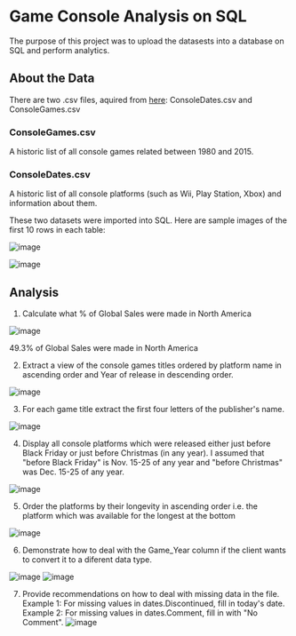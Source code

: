 # Game Console Analysis on SQL
The purpose of this project was to upload the datasests into a database on SQL and perform analytics.

## About the Data
There are two .csv files, aquired from [here](https://www.superdatascience.com/pages/sql): ConsoleDates.csv and ConsoleGames.csv

### ConsoleGames.csv
A historic list of all console games related between 1980 and 2015.

### ConsoleDates.csv
A historic list of all console platforms (such as Wii, Play Station, Xbox) and information about them.

These two datasets were imported into SQL. Here are sample images of the first 10 rows in each table:

![image](https://github.com/mhuang11/gameconsole/assets/78035136/f22946be-b42c-4d17-b51f-8fdc95ea65cb)

![image](https://github.com/mhuang11/gameconsole/assets/78035136/5b81430e-3fd0-4aa2-854d-71ca23f3b339)

## Analysis

1. Calculate what % of Global Sales were made in North America

![image](https://github.com/mhuang11/gameconsole/assets/78035136/a4739b56-5bce-4bf8-90d1-ed5e7a0d4851)

49.3% of Global Sales were made in North America

2. Extract a view of the console games titles ordered by platform name in ascending order and Year of release in descending order.

![image](https://github.com/mhuang11/gameconsole/assets/78035136/17feb0bf-d68b-4721-9b50-12806f9cc498)

3. For each game title extract the first four letters of the publisher's name.

![image](https://github.com/mhuang11/gameconsole/assets/78035136/41793981-37ae-48a6-8631-484cd5c6dc41)

4. Display all console platforms which were released either just before Black Friday or just before Christmas (in any year).
I assumed that "before Black Friday" is Nov. 15-25 of any year and "before Christmas" was Dec. 15-25 of any year.

![image](https://github.com/mhuang11/gameconsole/assets/78035136/8c04e6d4-d6e2-4af8-a862-e44d51eb0a37)

5. Order the platforms by their longevity in ascending order i.e. the platform which was available for the longest at the bottom

![image](https://github.com/mhuang11/gameconsole/assets/78035136/768b9e3e-fb76-45f1-a8f3-7aa742f2be0c)

6.  Demonstrate how to deal with the Game_Year column if the client wants to convert it to a diferent data type.

![image](https://github.com/mhuang11/gameconsole/assets/78035136/6eeaeb19-32a0-4d31-9549-1db08d27e596)
![image](https://github.com/mhuang11/gameconsole/assets/78035136/38bc4574-0551-4064-ba40-e603f7ccb59d)

7. Provide recommendations on how to deal with missing data in the file.
Example 1: For missing values in dates.Discontinued, fill in today's date.
Example 2: For missing values in dates.Comment, fill in with "No Comment".
![image](https://github.com/mhuang11/gameconsole/assets/78035136/26b7946c-f992-4469-8432-ee474e5cd9fd)

